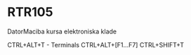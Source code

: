 # RTR105
DatorMaciba kursa elektroniska klade

CTRL+ALT+T - Terminals
CTRL+ALT+[F1...F7]
CTRL+SHIFT+T

